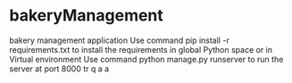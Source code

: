 # bakeryManagement
bakery management application
Use command pip install -r requirements.txt to install the requirements in global Python space or in Virtual environment Use command python manage.py runserver to run the server at port 8000
tr
q
a
a
